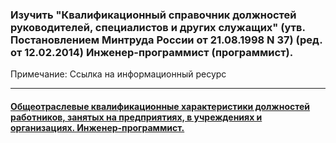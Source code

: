 ### Изучить "Квалификационный справочник должностей руководителей, специалистов и других служащих" (утв. Постановлением Минтруда России от 21.08.1998 N 37) (ред. от 12.02.2014) Инженер-программист (программист).
Примечание: Ссылка на информационный ресурс
<hr/>

#### [Общеотраслевые квалификационные характеристики должностей работников, занятых на предприятиях, в учреждениях и организациях. Инженер-программист.](http://bizlog.ru/eks/eks-1/131.htm)
